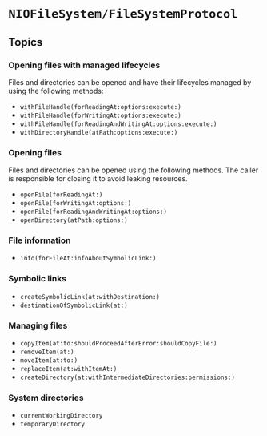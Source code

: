 # ``NIOFileSystem/FileSystemProtocol``

## Topics

### Opening files with managed lifecycles

Files and directories can be opened and have their lifecycles managed by using the
following methods:

- ``withFileHandle(forReadingAt:options:execute:)``
- ``withFileHandle(forWritingAt:options:execute:)``
- ``withFileHandle(forReadingAndWritingAt:options:execute:)``
- ``withDirectoryHandle(atPath:options:execute:)``

### Opening files

Files and directories can be opened using the following methods. The caller is responsible for
closing it to avoid leaking resources.

- ``openFile(forReadingAt:)``
- ``openFile(forWritingAt:options:)``
- ``openFile(forReadingAndWritingAt:options:)``
- ``openDirectory(atPath:options:)``

### File information

- ``info(forFileAt:infoAboutSymbolicLink:)``

### Symbolic links

- ``createSymbolicLink(at:withDestination:)``
- ``destinationOfSymbolicLink(at:)``

### Managing files

- ``copyItem(at:to:shouldProceedAfterError:shouldCopyFile:)``
- ``removeItem(at:)``
- ``moveItem(at:to:)``
- ``replaceItem(at:withItemAt:)``
- ``createDirectory(at:withIntermediateDirectories:permissions:)``

### System directories

- ``currentWorkingDirectory``
- ``temporaryDirectory``
